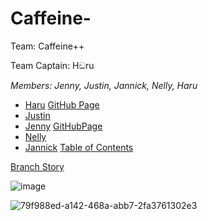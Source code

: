 # Caffeine-
Team: Caffeine++

Team Captain: Hඞru

_Members: Jenny, Justin, Jannick, Nelly, Haru_

- [Haru](https://github.com/MiaGMB/Code-1)     [GitHub Page](https://miagmb.github.io/Code-1/)
- [Justin](https://github.com/FreiJustin/Code1)
- [Jenny](https://github.com/jwernerr/Code1)  [GitHubPage](https://jwernerr.github.io/Code1/)
- [Nelly](https://github.com/NxNelly/Code1)
- [Jannick](https://github.com/JNiqua/Code-1)       [Table of Contents](https://jniqua.github.io/Code-1/)

[Branch Story](BranchingStory\Start.html)

![image](https://github.com/MiaGMB/Caffeine-/assets/173050213/b741bd8b-5520-4c38-8eeb-73bb4d7187e8)

  
![79f988ed-a142-468a-abb7-2fa3761302e3](https://github.com/MiaGMB/Caffeine-/assets/173050947/a4921e8e-48f9-468e-8f64-d0e76f1bcd61)



